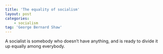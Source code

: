 ```yaml
---
title: 'The equality of socialism'
layout: post
categories:
    - socialism
tag: 'George Bernard Shaw'
---
```


A socialist is somebody who doesn’t have anything, and is ready to divide it up equally among everybody.